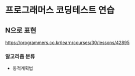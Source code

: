 # 프로그래머스 코딩테스트 연습

## N으로 표현

<a href="https://programmers.co.kr/learn/courses/30/lessons/42895">https://programmers.co.kr/learn/courses/30/lessons/42895</a>

### 알고리즘 분류

- 동적계획법
